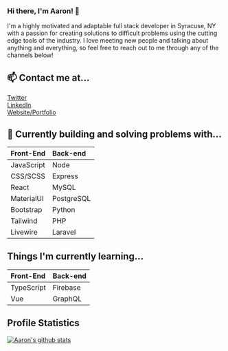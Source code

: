 ### Hi there, I'm Aaron! 👋

I'm a highly motivated and adaptable full stack developer in Syracuse, NY with a passion for creating solutions to difficult problems using the cutting edge tools of the industry. I love meeting new people and talking about anything and everything, so feel free to reach out to me through any of the channels below!

## 📫 Contact me at...

<a target="_blank" href="https://twitter.com/UpstateCoder91">Twitter</a>\
<a target="_blank" href="https://www.linkedin.com/in/aarongillies/">LinkedIn</a>\
<a target="_blank" href="https://www.aarongillies.dev">Website/Portfolio</a>

## 🔭 Currently building and solving problems with...

| Front-End  | Back-end   |
| :--------- | :--------- |
| JavaScript | Node       |
| CSS/SCSS   | Express    |
| React      | MySQL      |
| MaterialUI | PostgreSQL |
| Bootstrap  | Python     |
| Tailwind   | PHP        |
| Livewire   | Laravel    |

## Things I'm currently learning...

| Front-End  | Back-end |
| :--------- | :------- |
| TypeScript | Firebase |
| Vue        | GraphQL  |

## Profile Statistics

[![Aaron's github stats](https://github-readme-stats.vercel.app/api?username=Hail91&theme=gotham&hide=stars)](https://github.com/anuraghazra/github-readme-stats)
